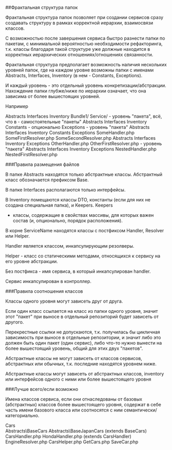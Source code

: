 ##Фрактальная структура папок

Фрактальная структура папок позволяет при создании сервисов сразу создавать структуру в рамках корректной иерархии,
 взаимосвязи классов.
 
С возможностью после завершения сервиса быстро разнести папки по пакетам, с минимальной вероятностью 
необходимости рефакторинга, т.к. классы благодаря такой структуре уже должные находится 
в корректных иерархических отношениях/отношениях связанности.

Фрактальная структура предполагает возможность наличия нескольких уровней папок, где на каждом уровне возможны папки с 
именами Abstracts, Interfaces, Inventory (в нем - Constants, Exceptions).

И каждый уровень - это отдельный уровень конкретизации/абстракции. Нахождение папки глубже/ниже по иерархии означает,
что она зависима от более вышестоящих уровней.

Например

Abstracts
Interfaces
Inventory
Bundle1/
    Service/ - уровень "пакета", всё, что в <ServiceName> - самостоятельные "пакеты"
        Abstracts
        Interfaces
        Inventory
            Constants - опционально
            Exceptions
        <ServiceName> - уровень "пакета"
            Abstracts
            Interfaces
            Inventory
                Constants 
                Exceptions
            SomeHandler.php
            SomeFirstResolver.php
            SomeSecondResolver.php
        <ServiceName>
            Abstracts
            Interfaces
            Inventory
                Exceptions
            OtherHandler.php
            OtherFirstResolver.php
            <ServiceName> - уровень "пакета"
                Abstracts
                Interfaces
                Inventory
                    Exceptions
                NestedHandler.php
                NestedFirstResolver.php        
               
   
###Правила размещения файлов        
        
В папке Abstracts находятся только абстрактные классы. Абстрактный класс обозначается префиксом Base.

В папке Interfaces располагаются только интерфейсы.

В Inventory помещаются классы DTO, константы (если для них не создана специальная папка), и Keepers. Keepers 
- классы, содержащие в свойствах массивы, для которых важен состав (и, опционально, порядок расположения).

В корне ServiceName находятся классы с постфиксом Handler, Resolver или Helper. 

Handler является классом, инкапсулирующим резолверы.

Helper - класс со статическими методами, относящихся к сервису на его уровне абстракции.

Без постфикса - имя сервиса, в который инкапсулирован handler. 

Сервис инкапсулирован в контроллер.

###Правила соотношения классов

Классы одного уровня могут зависеть друг от друга.

Если один класс ссылается на класс из папки одного уровня, значит этот "пакет" при выносе в отдельный репозиторий будет
зависеть от другого. 

Перекрестные ссылки не допускаются, т.к. получилась бы цикличная зависимость при выносе в отдельные репозитории, 
и значит либо это должен быть один пакет (один сервис), либо что-то нужно вынести на более вышестоящий уровень, 
общий для этих двух "пакетов". 

Абстрактные классы не могут зависеть от классов сервисов, абстрактных или обычных, т.к. последние находятся уровнем ниже.

Абстрактные классы могут зависеть от абстрактных классов, inventory или интерфейсов одного с ними или более вышестоящего 
уровня

###Лучше всего/если возможно

Имена классов сервиса, если они отнаследованы от базовых (абстрактных) классов более вышестоящего уровня, содержат в себе
часть имени базового класса или соотносятся с ним семантически/категориально.

Cars\
    Abstracts\BaseCars
    Abstracts\BaseJapanCars (extends BaseCars)
    CarsHandler.php 
    HondaHandler.php (extends CarsHandler)
    EngineResolver.php
    CarsHelper.php
    GetCars.php 
    SaveCar.php
